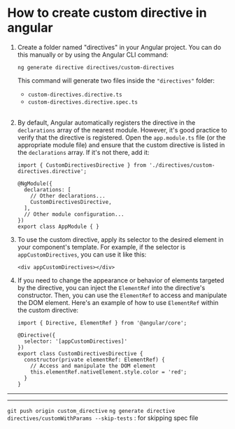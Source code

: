 # How to create custom directive in angular

1. Create a folder named "directives" in your Angular project. You can do this manually or by using the Angular CLI command:

   ```
   ng generate directive directives/custom-directives
   ```
   This command will generate two files inside the `"directives"` folder: 

    - `custom-directives.directive.ts`
    - `custom-directives.directive.spec.ts`

    <br/>

2. By default, Angular automatically registers the directive in the `declarations` array of the nearest module. However, it's good practice to verify that the directive is registered. Open the `app.module.ts` file (or the appropriate module file) and ensure that the custom directive is listed in the `declarations` array. If it's not there, add it:

   ```
   import { CustomDirectivesDirective } from './directives/custom-directives.directive';

   @NgModule({
     declarations: [
       // Other declarations...
       CustomDirectivesDirective,
     ],
     // Other module configuration...
   })
   export class AppModule { }
   ```

3. To use the custom directive, apply its selector to the desired element in your component's template. For example, if the selector is `appCustomDirectives`, you can use it like this:

   ```
   <div appCustomDirectives></div>
   ```

4. If you need to change the appearance or behavior of elements targeted by the directive, you can inject the `ElementRef` into the directive's constructor. Then, you can use the `ElementRef` to access and manipulate the DOM element. Here's an example of how to use `ElementRef` within the custom directive:

   ```
   import { Directive, ElementRef } from '@angular/core';

   @Directive({
     selector: '[appCustomDirectives]'
   })
   export class CustomDirectivesDirective {
     constructor(private elementRef: ElementRef) {
       // Access and manipulate the DOM element
       this.elementRef.nativeElement.style.color = 'red';
     }
   }
   ```
---
---

`git push origin custom_directive`
`ng generate directive directives/customWithParams --skip-tests` : for skipping spec file